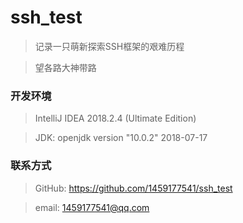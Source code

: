 # ssh_test

> 记录一只萌新探索SSH框架的艰难历程

> 望各路大神带路

### 开发环境
> IntelliJ IDEA 2018.2.4 (Ultimate Edition)

> JDK: openjdk version "10.0.2" 2018-07-17

### 联系方式
> GitHub: https://github.com/1459177541/ssh_test

> email: 1459177541@qq.com
